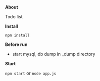 **About**

Todo list

**Install**

`npm install`


**Before run**

* start mysql, db dump in _dump directory

**Start**

`npm start` or `node app.js`


